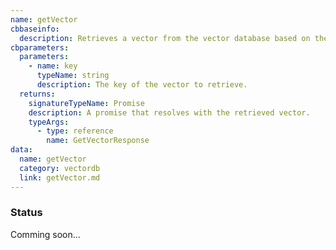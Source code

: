 ```yaml
---
name: getVector
cbbaseinfo:
  description: Retrieves a vector from the vector database based on the provided key.
cbparameters:
  parameters:
    - name: key
      typeName: string
      description: The key of the vector to retrieve.
  returns:
    signatureTypeName: Promise
    description: A promise that resolves with the retrieved vector.
    typeArgs:
      - type: reference
        name: GetVectorResponse
data:
  name: getVector
  category: vectordb
  link: getVector.md
---
```

<CBBaseInfo/> 
 <CBParameters/>

### Status 

Comming soon...